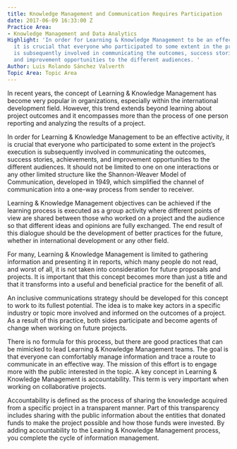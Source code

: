 ```yaml
---
title: Knowledge Management and Communication Requires Participation
date: 2017-06-09 16:33:00 Z
Practice Area:
- Knowledge Management and Data Analytics
Highlight: 'In order for Learning & Knowledge Management to be an effective activity,
  it is crucial that everyone who participated to some extent in the project’s execution
  is subsequently involved in communicating the outcomes, success stories, achievements,
  and improvement opportunities to the different audiences. '
Author: Luis Rolando Sánchez Valverth
Topic Area: Topic Area
---
```


In recent years, the concept of Learning & Knowledge Management has become very popular in organizations, especially within the international development field. However, this trend extends beyond learning about project outcomes and it encompasses more than the process of one person reporting and analyzing the results of a project. 

In order for Learning & Knowledge Management to be an effective activity, it is crucial that everyone who participated to some extent in the project’s execution is subsequently involved in communicating the outcomes, success stories, achievements, and improvement opportunities to the different audiences. It should not be limited to one on one interactions or any other limited structure like the Shannon-Weaver Model of Communication, developed in 1949, which simplified the channel of communication into a one-way process from sender to receiver. 

Learning & Knowledge Management objectives can be achieved if the learning process is executed as a group activity where different points of view are shared between those who worked on a project and the audience so that different ideas and opinions are fully exchanged. The end result of this dialogue should be the development of better practices for the future, whether in international development or any other field. 

For many, Learning & Knowledge Management is limited to gathering information and presenting it in reports, which many people do not read, and worst of all, it is not taken into consideration for future proposals and projects. It is important that this concept becomes more than just a title and that it transforms into a useful and beneficial practice for the benefit of all. 

An inclusive communications strategy should be developed for this concept to work to its fullest potential. The idea is to make key actors in a specific industry or topic more involved and informed on the outcomes of a project. As a result of this practice, both sides participate and become agents of change when working on future projects.

There is no formula for this process, but there are good practices that can be mimicked to lead Learning & Knowledge Management teams. The goal is that everyone can comfortably manage information and trace a route to communicate in an effective way. The mission of this effort is to engage more with the public interested in the topic. 
A key concept in Learning & Knowledge Management is accountability. This term is very important when working on collaborative projects. 

Accountability is defined as the process of sharing the knowledge acquired from a specific project in a transparent manner. Part of this transparency includes sharing with the public information about the entities that donated funds to make the project possible and how those funds were invested. By adding accountability to the Leaning & Knowledge Management process, you complete the cycle of information management.
